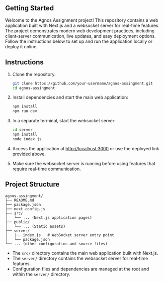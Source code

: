 ## Getting Started
Welcome to the Agnos Assignment project! This repository contains a web application built with Next.js and a websocket server for real-time features. The project demonstrates modern web development practices, including client-server communication, live updates, and easy deployment options. Follow the instructions below to set up and run the application locally or deploy it online.
## Instructions

1. Clone the repository:
    ```bash
    git clone https://github.com/your-username/agnos-assingment.git
    cd agnos-assingment
    ```

2. Install dependencies and start the main web application:
    ```bash
    npm install
    npm run dev
    ```

3. In a separate terminal, start the websocket server:
    ```bash
    cd server
    npm install
    node index.js
    ```

4. Access the application at [http://localhost:3000](http://localhost:3000) or use the deployed link provided above.

5. Make sure the websocket server is running before using features that require real-time communication.
## Project Structure

```
agnos-assingment/
├── README.md
├── package.json
├── next.config.js
├── src/
│   └── ... (Next.js application pages)
├── public/
│   └── ... (Static assets)
├── server/
│   ├── index.js   # WebSocket server entry point
│   └── package.json
└── ... (other configuration and source files)
```

- The `src/` directory contains the main web application built with Next.js.
- The `server/` directory contains the websocket server for real-time features.
- Configuration files and dependencies are managed at the root and within the `server/` directory.


